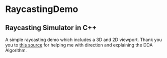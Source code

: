 # RaycastingDemo
## Raycasting Simulator in C++

A simple raycasting demo which includes a 3D and 2D viewport.
Thank you you to [this source](https://lodev.org/cgtutor/raycasting.html) for helping me with direction and explaining the DDA Algorithm.
